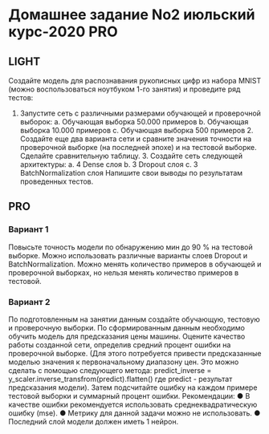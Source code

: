 # Домашнее задание No2 июльский курс-2020 PRO

## LIGHT
Создайте модель для распознавания рукописных цифр из набора MNIST (можно воспользоваться ноутбуком 1-го занятия) и проведите ряд тестов:
1. Запустите сеть с различными размерами обучающей и проверочной выборок:
a. Обучающая выборка 50.000 примеров b. Обучающая выборка 10.000 примеров c. Обучающая выборка 500 примеров 2. Создайте еще два варианта сети и сравните значения точности на проверочной выборке (на последней эпохе) и на тестовой выборке. Сделайте сравнительную таблицу. 3. Создайте сеть следующей архитектуры:
a. 4 Dense слоя b. 3 Dropout слоя
c. 3 BatchNormalization слоя
Напишите свои выводы по результатам проведенных тестов.

## PRO
### Вариант 1
Повысьте точность модели по обнаружению мин до 90 % на тестовой выборке. Можно использовать различные варианты слоев Dropout и BatchNormalization. Можно менять количество примеров в обучающей и проверочной выборках, но нельзя менять количество примеров в тестовой.

### Вариант 2
По подготовленным на занятии данным создайте обучающую, тестовую и проверочную выборки. 
По сформированным данным необходимо обучить модель для предсказания цены машины. Оцените качество работы созданной сети, определив средний процент ошибки на проверочной выборке. (Для этого потребуется привести предсказанные моделью значения к первоначальному диапазону цен. Это можно сделать с помощью следующего метода:
predict_inverse = y_scaler.inverse_transfrom(predict).flatten() где predict - результат предсказания модели). Затем подсчитайте ошибку на каждом примере тестовой выборки и суммарный процент ошибки. Рекомендации:
● В качестве ошибки рекомендуется использовать среднеквадратическую ошибку (mse). 
● Метрику для данной задачи можно не использовать.
● Последний слой модели должен иметь 1 нейрон.
